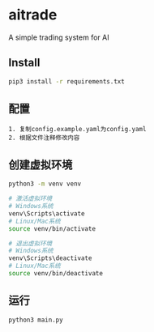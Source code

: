aitrade
=================================
A simple trading system for AI

## Install

```bash
pip3 install -r requirements.txt
```

## 配置

    1. 复制config.example.yaml为config.yaml
    2. 根据文件注释修改内容

## 创建虚拟环境

```bash
python3 -m venv venv

# 激活虚拟环境
# Windows系统
venv\Scripts\activate
# Linux/Mac系统
source venv/bin/activate

# 退出虚拟环境
# Windows系统
venv\Scripts\deactivate
# Linux/Mac系统
source venv/bin/deactivate
 ```

## 运行

```bash
python3 main.py
```

